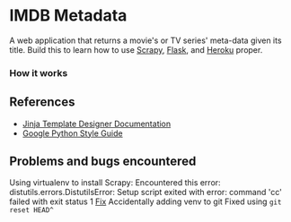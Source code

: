IMDB Metadata
=============

A web application that returns a movie's or TV series' meta-data given its title. Build this to learn how to use [Scrapy](http://scrapy.org), [Flask](http://flask.pocoo.org), and [Heroku](https://www.heroku.com) proper.

### How it works

## References
* [Jinja Template Designer Documentation](http://jinja.pocoo.org/docs/templates/)
* [Google Python Style Guide](http://google-styleguide.googlecode.com/svn/trunk/pyguide.html)
  
## Problems and bugs encountered
Using virtualenv to install Scrapy:
Encountered this error: distutils.errors.DistutilsError: Setup script
exited with error: command 'cc' failed with exit status 1
[Fix](http://stackoverflow.com/questions/22703393/clang-error-unknown-argument-mno-fused-madd-wunused-command-line-argumen)
Accidentally adding venv to git
Fixed using `git reset HEAD^`

